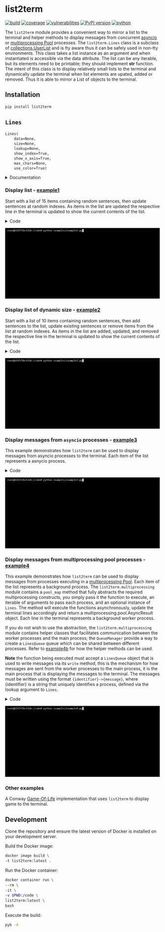 # list2term
[![build](https://github.com/soda480/list2term/actions/workflows/main.yml/badge.svg?branch=main)](https://github.com/soda480/list2term/actions/workflows/main.yml)
[![coverage](https://img.shields.io/badge/coverage-92%25-brightgreen)](https://pybuilder.io/)
[![vulnerabilities](https://img.shields.io/badge/vulnerabilities-None-brightgreen)](https://pypi.org/project/bandit/)
[![PyPI version](https://badge.fury.io/py/list2term.svg)](https://badge.fury.io/py/list2term)
[![python](https://img.shields.io/badge/python-3.8%20%7C%203.9%20%7C%203.10%20%7C%203.11%20%7C%203.12-teal)](https://www.python.org/downloads/)

The `list2term` module provides a convenient way to mirror a list to the terminal and helper methods to display messages from concurrent [asyncio](https://docs.python.org/3/library/asyncio.html) or [multiprocessing Pool](https://docs.python.org/3/library/multiprocessing.html#multiprocessing.pool.Pool) processes. The `list2term.Lines` class is a subclass of [collections.UserList](https://docs.python.org/3/library/collections.html#collections.UserList) and is tty aware thus it can be safely used in non-tty environments. This class takes a list instance as an argument and when instantiated is accessible via the data attribute. The list can be any iterable, but its elements need to be printable; they should implement __str__ function. The intent of this class is to display relatively small lists to the terminal and dynamically update the terminal when list elements are upated, added or removed. Thus it is able to mirror a List of objects to the terminal.

## Installation
```bash
pip install list2term
```

## `Lines`

```
Lines(
    data=None,
    size=None,
    lookup=None,
    show_index=True,
    show_x_axis=True,
    max_chars=None,
    use_color=True)
```

<details><summary>Documentation</summary>

**Parameters**

> `data` - A list of items to mirror to the terminal.

> `size` - An integer designating the size of the initial list - each list item will be initialized to empty string. This parameter should not be used if providing a list of items using the `data` parameter. 

> `lookup` - A list containing unique identifiers that will be used to determine the index of the line to update when using the `write` method. This parameter should only be used when using `list2term` to print messages from background processes running in a multiprocessing pool. The size of the lookup list should be the same size as the `data` list or `size` if provided.

> `show_index` - A boolean to designate if the index for each list item is to be printed, default is True.

> `show_x_axis` - A boolean to designate if the X-axis is to be printed, default is False.

> `max_chars` - An integer designating the maximum length of any list item, if any item is longer than max_chars then the excess will be cut off and the last three digits will be replaced with '...', default is 150.

> `use_color` - A boolean to designate if each list index should be printed with color, default is True.

**Functions**

> **write(str)**
>> Update appropriate line with the message contained within str. The str must be of the format `{identity}->{message}`. The index of the line to update is determined by extracting the identity contained within str, then returning the index of the identity from the `lookup` list provided to the `Lines` contructor. 

</details>

### Display list - [example1](https://github.com/soda480/list2term/blob/main/examples/example1.py)

Start with a list of 15 items containing random sentences, then update sentences at random indexes. As items in the list are updated the respective line in the terminal is updated to show the current contents of the list.

<details><summary>Code</summary>

```Python
import time
import random
from faker import Faker
from list2term import Lines

def main():
    print('Generating random sentences...')
    docgen = Faker()
    with Lines(size=15, show_x_axis=True, max_chars=100) as lines:
        for _ in range(200):
            index = random.randint(0, len(lines) - 1)
            lines[index] = docgen.sentence()
            time.sleep(.05)

if __name__ == '__main__':
    main()
```

</details>

![example1](https://raw.githubusercontent.com/soda480/list2term/main/docs/images/example1.gif)

### Display list of dynamic size - [example2](https://github.com/soda480/list2term/blob/main/examples/example2.py)

Start with a list of 10 items containing random sentences, then add sentences to the list, update existing sentences or remove items from the list at random indexes. As items in the list are added, updated, and removed the respective line in the terminal is updated to show the current contents of the list.

<details><summary>Code</summary>

```Python
import time
import random
from faker import Faker
from list2term import Lines

def main():
    print('Generating random sentences...')
    docgen = Faker()
    with Lines(data=[''] * 10, max_chars=100) as lines:
        for _ in range(100):
            index = random.randint(0, len(lines) - 1)
            lines[index] = docgen.sentence()
        for _ in range(100):
            update = ['update'] * 18
            append = ['append'] * 18
            pop = ['pop'] * 14
            clear = ['clear']
            choice = random.choice(append + pop + clear + update)
            if choice == 'pop':
                if len(lines) > 0:
                    index = random.randint(0, len(lines) - 1)
                    lines.pop(index)
            elif choice == 'append':
                lines.append(docgen.sentence())
            elif choice == 'update':
                if len(lines) > 0:
                    index = random.randint(0, len(lines) - 1)
                    lines[index] = docgen.sentence()
            else:
                if len(lines) > 0:
                    lines.pop()
                if len(lines) > 0:
                    lines.pop()
            time.sleep(.1)

if __name__ == '__main__':
    main()
```

</details>

![example2](https://raw.githubusercontent.com/soda480/list2term/main/docs/images/example2.gif)

### Display messages from `asyncio` processes - [example3](https://github.com/soda480/list2term/blob/main/examples/example3.py)

This example demonstrates how `list2term` can be used to display messages from asyncio processes to the terminal. Each item of the list represents a asnycio process.

<details><summary>Code</summary>

```Python
import asyncio
import random
from faker import Faker
from list2term import Lines

async def do_work(worker, lines):
    total = random.randint(10, 65)
    for _ in range(total):
        # mimic an IO-bound process
        await asyncio.sleep(random.choice([.05, .1, .025]))
        lines[worker] = f'processed {Faker().name()}'
    return total

async def run(workers):
    with Lines(size=workers) as lines:
        return await asyncio.gather(*(do_work(worker, lines) for worker in range(workers)))

def main():
    workers = 15
    print(f'Total of {workers} workers working concurrently')
    results = asyncio.run(run(workers))
    print(f'The {workers} workers processed a total of {sum(results)} items')

if __name__ == '__main__':
    main()
```

</details>

![example3](https://raw.githubusercontent.com/soda480/list2term/main/docs/images/example3.gif)


### Display messages from multiprocessing pool processes - [example4](https://github.com/soda480/list2term/blob/main/examples/example4.py)

This example demonstrates how `list2term` can be used to display messages from processes executing in a [multiprocessing Pool](https://docs.python.org/3/library/multiprocessing.html#using-a-pool-of-workers). Each item of the list represents a background process. The `list2term.multiprocessing` module contains a `pool_map` method that fully abstracts the required multiprocessing constructs, you simply pass it the function to execute, an iterable of arguments to pass each process, and an optional instance of `Lines`. The method will execute the functions asynchronously, update the terminal lines accordingly and return a multiprocessing.pool.AsyncResult object. Each line in the terminal represents a background worker process.

If you do not wish to use the abstraction, the `list2term.multiprocessing` module contains helper classes that facilitates communication between the worker processes and the main process; the `QueueManager` provide a way to create a `LinesQueue` queue which can be shared between different processes. Refer to [example4b](https://github.com/soda480/list2term/blob/main/examples/example4b.py) for how the helper methods can be used.

**Note** the function being executed must accept a `LinesQueue` object that is used to write messages via its `write` method, this is the mechanism for how messages are sent from the worker processes to the main process, it is the main process that is displaying the messages to the terminal. The messages must be written using the format `{identifier}->{message}`, where {identifier} is a string that uniquely identifies a process, defined via the lookup argument to `Lines`.

<details><summary>Code</summary>

```Python
import time
from list2term import Lines
from list2term.multiprocessing import pool_map
from list2term.multiprocessing import CONCURRENCY

def is_prime(num):
    if num == 1:
        return False
    for i in range(2, num):
        if (num % i) == 0:
            return False
    else:
        return True

def count_primes(start, stop, logger):
    worker_id = f'{start}:{stop}'
    primes = 0
    for number in range(start, stop):
        if is_prime(number):
            primes += 1
            logger.write(f'{worker_id}->{worker_id} {number} is prime')
    logger.write(f'{worker_id}->{worker_id} processing complete')
    return primes

def main(number):
    step = int(number / CONCURRENCY)
    print(f"Distributing {int(number / step)} ranges across {CONCURRENCY} workers running concurrently")
    iterable = [(index, index + step) for index in range(0, number, step)]
    lookup = [':'.join(map(str, item)) for item in iterable]
    # print to screen with lines context
    results = pool_map(count_primes, iterable, context=Lines(lookup=lookup))
    return sum(results.get())

if __name__ == '__main__':
    start = time.perf_counter()
    number = 100_000
    result = main(number)
    stop = time.perf_counter()
    print(f"Finished in {round(stop - start, 2)} seconds\nTotal number of primes between 0-{number}: {result}")
```

</details>

![example4](https://raw.githubusercontent.com/soda480/list2term/main/docs/images/example4.gif)


### Other examples

A Conway [Game-Of-Life](https://github.com/soda480/game-of-life) implementation that uses `list2term` to display game to the terminal.


## Development

Clone the repository and ensure the latest version of Docker is installed on your development server.

Build the Docker image:
```sh
docker image build \
-t list2term:latest .
```

Run the Docker container:
```sh
docker container run \
--rm \
-it \
-v $PWD:/code \
list2term:latest \
bash
```

Execute the build:
```sh
pyb -X
```
